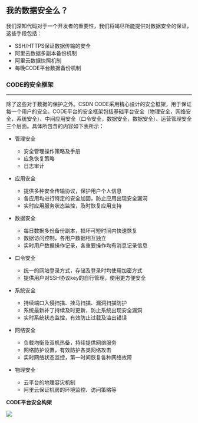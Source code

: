 ## 我的数据安全么？

我们深知代码对于一个开发者的重要性，我们将竭尽所能提供对数据安全的保证，这些手段包括：

- SSH/HTTPS保证数据传输的安全
- 阿里云数据多副本备份机制
- 阿里云数据快照机制
- 每晚CODE平台数据备份机制

### CODE的安全框架
------
除了这些对于数据的保护之外。CSDN CODE采用精心设计的安全框架，用于保证每一个用户的安全。CODE平台的安全框架包括基础平台安全（物理安全，网络安全，系统安全）、中间应用安全（口令安全，数据安全，数据安全）、运营管理安全三个层面。具体所包含的内容如下表所示：

- 管理安全
	- 安全管理操作策略及手册
	- 应急恢复策略
	- 日志审计

- 应用安全
	- 提供多种安全传输协议，保护用户个人信息
	- 各应用均进行特定的安全加固，防止应用出现安全漏洞
	- 实时应用服务状态监控，及时恢复应用支持

- 数据安全
	- 每日数据多份备份副本，损坏可短时间内快速恢复
	- 数据访问控制，各用户数据相互独立
	- 实时用户数据操作记录，各重要操作均有消息记录信息

- 口令安全
	- 统一的网站登录方式，存储及登录时均使用加密方式
	- 提供用户对SSH协议key的自行管理，使用更方便安全

- 系统安全
	- 持续端口入侵扫描、挂马扫描、漏洞扫描防护
	- 系统最新补丁持续及时更新，防止系统出现安全漏洞
	- 实时系统状态监控，有效防止过载及溢出错误

- 网络安全
	- 负载均衡及双机热备，持续提供网络服务
	- 网络防护设置，有效防护各类网络攻击
	- 实时网络状态监控，第一时间恢复各种网络故障

- 物理安全
	- 云平台的地理容灾机制
	- 阿里云保证机房的环境监控、访问策略等

**CODE平台安全构架**

![](/images/FAQ_6_3_1.png)
